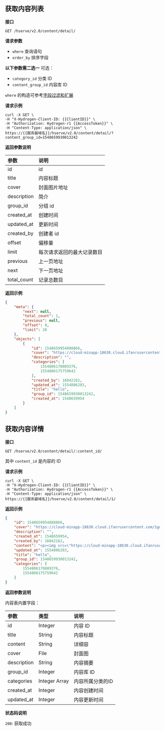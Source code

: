 ## 获取内容列表

**接口**

`GET /hserve/v2.0/content/detail/`

**请求参数**
  * `where` 查询语句
  * `order_by` 排序字段
  
  **以下参数需二选一**
  可选：
  * `category_id`      分类 ID
  * `content_group_id` 内容库 ID

`where` 的构造可参考[字段过滤和扩展](./query-keys-expand.md)

**请求示例**

```shell
curl -X GET \
-H "X-Hydrogen-Client-ID: {{ClientID}}" \
-H "Authorization: Hydrogen-r1 {{AccessToken}}" \
-H "Content-Type: application/json" \
https://{{服务器域名}}/hserve/v2.0/content/detail/?content_group_id=1548659930013242
```

**返回参数说明**

| 参数              | 说明                     |
| :--------------- | :----------------------- |
| id               | id             |
| title            |  内容标题        |
| cover            |  封面图片地址     |
| description      |  简介           |
| group_id         |  分组 id        |
| created_at       | 创建时间        |
| updated_at       | 更新时间        |
| created_by       | 创建者 id       |
| offset           | 偏移量          |
| limit            | 每次请求返回的最大记录数目|
| previous         | 上一页地址       |
| next             | 下一页地址       |
| total_count      | 记录总数目       |

**返回示例**

```json
{
    "meta": {
        "next": null,
        "total_count": 1,
        "previous": null,
        "offset": 0,
        "limit": 20
    },
    "objects": [
        {
            "id": 1548659954888866,
            "cover": "https://cloud-minapp-18630.cloud.ifanrusercontent.com/1go1CEZfzPGKLfdP.jpg",
            "description": "",
            "categories": [
                1554806170889376,
                1554806175759642
            ],
            "created_by": 16042162,
            "updated_at": 1554806203,
            "title": "hello",
            "group_id": 1548659930013242,
            "created_at": 1548659954
        }
    ]
}
```

## 获取内容详情

**接口**

`GET /hserve/v2.0/content/detail/:content_id/`

其中 `content_id` 是内容的 ID

**请求示例**

```shell
curl -X GET \
-H "X-Hydrogen-Client-ID: {{ClientID}}" \
-H "Authorization: Hydrogen-r1 {{AccessToken}}" \
-H "Content-Type: application/json" \
https://{{服务器域名}}/hserve/v2.0/content/detail/1/
```

**返回示例**

```json
{
    "id": 1548659954888866,
    "cover": "https://cloud-minapp-18630.cloud.ifanrusercontent.com/1go1CEZfzPGKLfdP.jpg",
    "description": "",
    "created_at": 1548659954,
    "created_by": 16042162,
    "content": "<p><img src=\"https://cloud-minapp-18630.cloud.ifanrusercontent.com/1go1CJNRACOs442M.jpg\"/></p>",
    "updated_at": 1554806203,
    "title": "hello",
    "group_id": 1548659930013242,
    "categories": [
        1554806170889376,
        1554806175759642
    ]
}
```

**返回参数说明**

内容表内置字段：

|      参数    |    类型       | 说明    |
| :---------- | :----------   | :----  |
| id          | Integer       | 内容 ID |
| title       | String        | 内容标题 |
| content     | String        | 详细容 |
| cover       | File          | 封面图 |
| description | String        | 内容摘要 |
| group_id    | Integer       | 内容库 ID |
| categories  | Integer Array | 内容所属分类的ID |
| created_at  | Integer       | 内容创建时间 |
| updated_at  | Integer       | 内容更新时间 |

**状态码说明**

`200`: 获取成功
